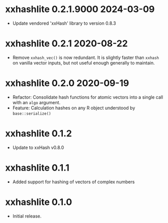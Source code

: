
# xxhashlite 0.2.1.9000  2024-03-09

* Update vendored 'xxHash' library to version 0.8.3

# xxhashlite 0.2.1 2020-08-22

* Remove `xxhash_vec()` is now redundant.  It is slightly faster than `xxhash`
  on vanilla vector inputs, but not useful enough generally to maintain.

# xxhashlite 0.2.0 2020-09-19

* Refactor: Consolidate hash functions for atomic vectors into a single call with an 
  `algo` argument.
* Feature: Calculation hashes on any R object understood by `base::serialize()`

# xxhashlite 0.1.2

* Update to xxHash v0.8.0

# xxhashlite 0.1.1

* Added support for hashing of vectors of complex numbers

# xxhashlite 0.1.0

* Initial release.
